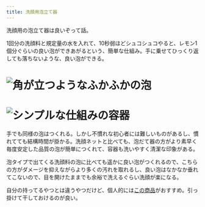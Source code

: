 ```yaml
---
title: 洗顔用泡立て器
---
```

洗顔用の泡立て器は良いぞって話。

1回分の洗顔料と規定量の水を入れて、10秒弱ほどシュコシュコやると、レモン1個分ぐらいの良い泡ができあがるという、簡単な仕組み。手に乗せてひっくり返しても落ちないような、良い泡ができる。

![](https://lh4.googleusercontent.com/qur3CvMoSab9DxhWvuJFmuBTfCc40IAePEGopxTh-5MWJX4pUCS8LZAJ9EiIFF6CvhWZ7BP3wFakHBxrwis3FMcOknuvU_DrSjjk2YzUO83Tmpr6xCwQoR0o9RJYhP14FfVZIMciMU9LzcCrK8pLVGDIZ6Wkf0eXS4NrLTzvEqB88rieaG1IYVr7 "角が立つようなふかふかの泡")
===============================================================================================================================================================================================================================================

![](https://lh3.googleusercontent.com/D2hJkfxzO-qAdNaCgTmkkefCVstYwEME7-qls8g709hYiHotjkecA7Mtq55Oyn_I7SvW3ML4Re5-WzFvYwlN5djZbV1Tpi45POF0e0FzMzsQAayFluqw3OYGcS_zFott-4T_-Fb6xvDyJRJWrJ049oZYNy4XDfU0LsI_Pj_SFqnYdr9TQGcjZqII "シンプルな仕組みの容器")
=============================================================================================================================================================================================================================================

手でも同様の泡はつくれる。しかし不慣れな初心者には難しいものがあるし、慣れてても結構時間が掛かる。洗顔ネットと比べても、泡だて器の方がより素早く毎度安定した品質の泡が簡単につくれて、容器も洗いやすく清潔な印象がある。

泡タイプで出てくる洗顔料の泡に比べても遥かに良い泡がつくれるので、こちらの方がダメージを抑えながらより多くの汚れを取れるし、良い泡はなかなか垂れてこないので、目を開けたままでも余裕で洗えるぐらい洗顔が楽になる。

自分の持ってるやつとは違うやつだけど、個人的には[この商品](https://www.amazon.co.jp/dp/B09KMP9GDN)がおすすめ。引っ掛けて干しておけるのが良い。
